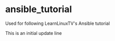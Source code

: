 # ansible_tutorial
Used for following LearnLinuxTV's Ansible tutorial

This is an initial update line
